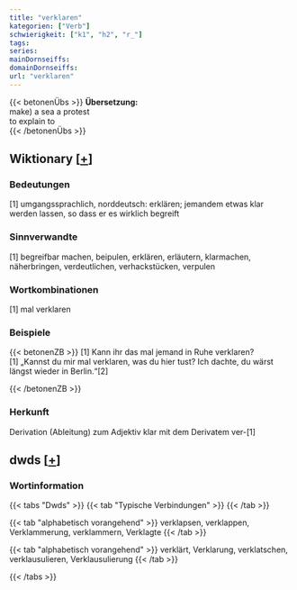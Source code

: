 ```yaml
---
title: "verklaren"
kategorien: ["Verb"]
schwierigkeit: ["k1", "h2", "r_"]
tags:
series:
mainDornseiffs:
domainDornseiffs:
url: "verklaren"
---
```


{{< betonenÜbs >}}
**Übersetzung:**  
make) a sea a  protest  
to explain to  
{{< /betonenÜbs >}}

## Wiktionary [[+](https://de.wiktionary.org/wiki/verklaren)]

### Bedeutungen
[1] umgangssprachlich, norddeutsch: erklären; jemandem etwas klar werden lassen, so dass er es wirklich begreift  

### Sinnverwandte
[1] begreifbar machen, beipulen, erklären, erläutern, klarmachen, näherbringen, verdeutlichen, verhackstücken, verpulen  

### Wortkombinationen
[1] mal verklaren  

### Beispiele
{{< betonenZB >}}
[1] Kann ihr das mal jemand in Ruhe verklaren?  
[1] „Kannst du mir mal verklaren, was du hier tust? Ich dachte, du wärst längst wieder in Berlin.“[2]  

{{< /betonenZB >}}
### Herkunft
Derivation (Ableitung) zum Adjektiv klar mit dem Derivatem ver-[1]  



## dwds [[+](https://www.dwds.de/wb/verklaren)]

### Wortinformation
{{< tabs "Dwds" >}}
{{< tab "Typische Verbindungen" >}}
{{< /tab >}}

{{< tab "alphabetisch vorangehend" >}}
verklapsen, verklappen, Verklammerung, verklammern, Verklagte
{{< /tab >}}

{{< tab "alphabetisch vorangehend" >}}
verklärt, Verklarung, verklatschen, verklausulieren, Verklausulierung
{{< /tab >}}

{{< /tabs >}}

